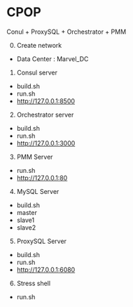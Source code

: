 # CPOP
Conul + ProxySQL + Orchestrator + PMM

0. Create network
  + Data Center : Marvel_DC

1. Consul server
  + build.sh
  + run.sh
  + http://127.0.0.1:8500

2. Orchestrator server
  + build.sh
  + run.sh
  + http://127.0.0.1:3000

3. PMM Server
  + run.sh
  + http://127.0.0.1:80

4. MySQL Server
  + build.sh
  + master
  + slave1
  + slave2

5. ProxySQL Server
  + build.sh
  + run.sh
  + http://127.0.0.1:6080

6. Stress shell
  + run.sh
